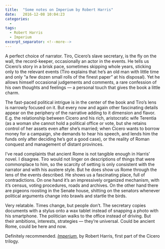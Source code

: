 ```yaml
---
title:  "Some notes on Imperium by Robert Harris"
date:   2016-12-08 10:04:23
categories:
  -
tags:
  - Robert Harris
  - Imperium
excerpt_separator: <!--more-->
---
```

A perfect choice of narrator. Tiro, Cicero’s slave secretary, is the fly on the wall, the record-keeper, occasionally an actor in the events. He tells us Cicero’s story in a brisk pace, sometimes skipping whole years,<!--more--> sticking only to the relevant events (Tiro explains that he’s an old man with little time and only “a few dozen small rolls of the finest paper” at his disposal). Yet he allows himself occasional judgements and comments, a rare confession of his own thoughts and feelings — a personal touch that gives the book a little charm.

The fast-paced political intrigue is in the center of the book and Tiro’s lens is narrowly focused on it. But every now and again other fascinating details appear on the periphery of the narrative adding to it dimension and flavor. E.g. the relationship between Cicero and his rich, aristocratic wife Terentia (as a woman she cannot hold a political office or vote, but she retains control of her assets even after she’s married; when Cicero wants to borrow money for a campaign, she demands to hear his speech, and lends him the funds only after deciding he’s got a good case), or the reality of Roman conquest and management of distant provinces.

I’ve read complaints that ancient Rome is not tangible enough in Harris’ novel. I disagree. Tiro would not linger on descriptions of things that were commonplace to him, so the scarcity of setting is only consistent with the narrator and with his austere style. But he does show us Rome through the lens of the events described. He shows us a fascinating place, full of contradictions. On one hand it’s an impressively organized mechanism, with it’s census, voting procedures, roads and archives. On the other hand there are pigeons roosting in the Senate house, shitting on the senators whenever political arguments change into brawls and startle the birds.

Very relatable. Times change, but people don’t. The secretary copies documents with a stylus onto a wax tablet instead of snapping a photo with his smartphone. The politician walks to the office instead of driving. But their ambitions, interests, strategies — they’re universal. Could be ancient Rome, could be here and now.

Definitely recommended. *[Imperium](http://amzn.to/2hkfMH8)*, by Robert Harris, first part of the Cicero trilogy.
